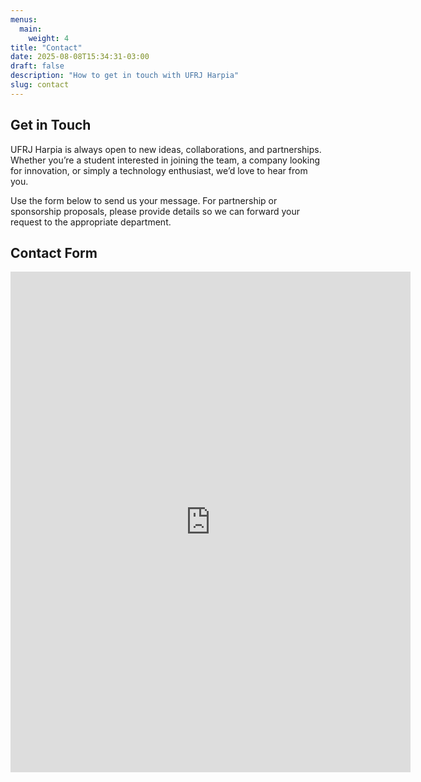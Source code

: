 ```yaml
---
menus:
  main:
    weight: 4
title: "Contact"
date: 2025-08-08T15:34:31-03:00
draft: false
description: "How to get in touch with UFRJ Harpia"
slug: contact
---
```


<section>

## Get in Touch

UFRJ Harpia is always open to new ideas, collaborations, and partnerships. Whether you’re a student interested in joining the team, a company looking for innovation, or simply a technology enthusiast, we’d love to hear from you.

Use the form below to send us your message. For partnership or sponsorship proposals, please provide details so we can forward your request to the appropriate department.

</section>

<section>

## Contact Form

<div class="google-form-container">

<iframe src="https://docs.google.com/forms/d/e/1FAIpQLSdTwjyS3KvklvKKC7yW-hVaOZtbw6qTKHhKw9ZZtjjPqzy6sA/viewform?embedded=true" width="640" height="801" frameborder="0" marginheight="0" marginwidth="0">Carregando…</iframe>

</div>

</section>

